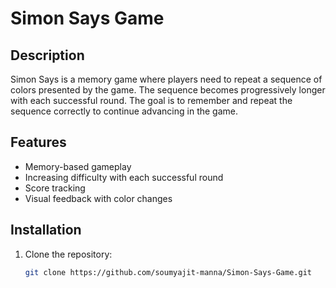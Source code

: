 # Simon Says Game

## Description
Simon Says is a memory game where players need to repeat a sequence of colors presented by the game. The sequence becomes progressively longer with each successful round. The goal is to remember and repeat the sequence correctly to continue advancing in the game.

## Features
- Memory-based gameplay
- Increasing difficulty with each successful round
- Score tracking
- Visual feedback with color changes

## Installation
1. Clone the repository:
   ```bash
   git clone https://github.com/soumyajit-manna/Simon-Says-Game.git
